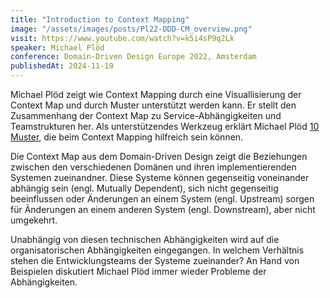 ```yaml
---
title: "Introduction to Context Mapping"
image: "/assets/images/posts/Pl22-DDD-CM_overview.png"
visit: https://www.youtube.com/watch?v=k5i4sP9q2Lk
speaker: Michael Plöd
conference: Domain-Driven Design Europe 2022, Amsterdam
publishedAt: 2024-11-19
---
```

Michael Plöd zeigt wie Context Mapping durch eine Visuallisierung der Context Map und durch Muster unterstützt werden kann. Er stellt den Zusammenhang der Context Map zu Service-Abhängigkeiten und Teamstrukturen her. Als unterstützendes Werkzeug erklärt Michael Plöd [10 Muster](/knowledge/patterns/collection_for_context_mapping), die beim Context Mapping hilfreich sein können.

Die Context Map aus dem Domain-Driven Design zeigt die Beziehungen zwischen den verschiedenen Domänen und ihren implementierenden Systemen zueinandner. Diese Systeme können gegenseitig voneinander abhängig sein (engl. Mutually Dependent), sich nicht gegenseitig beeinflussen oder Änderungen an einem System (engl. Upstream) sorgen für Änderungen an einem anderen System (engl. Downstream), aber nicht umgekehrt. 

Unabhängig von diesen technischen Abhängigkeiten wird auf die organisatorischen Abhängigkeiten eingegangen. In welchem Verhältnis stehen die Entwicklungsteams der Systeme zueinander? An Hand von Beispielen diskutiert Michael Plöd immer wieder Probleme der Abhängigkeiten.